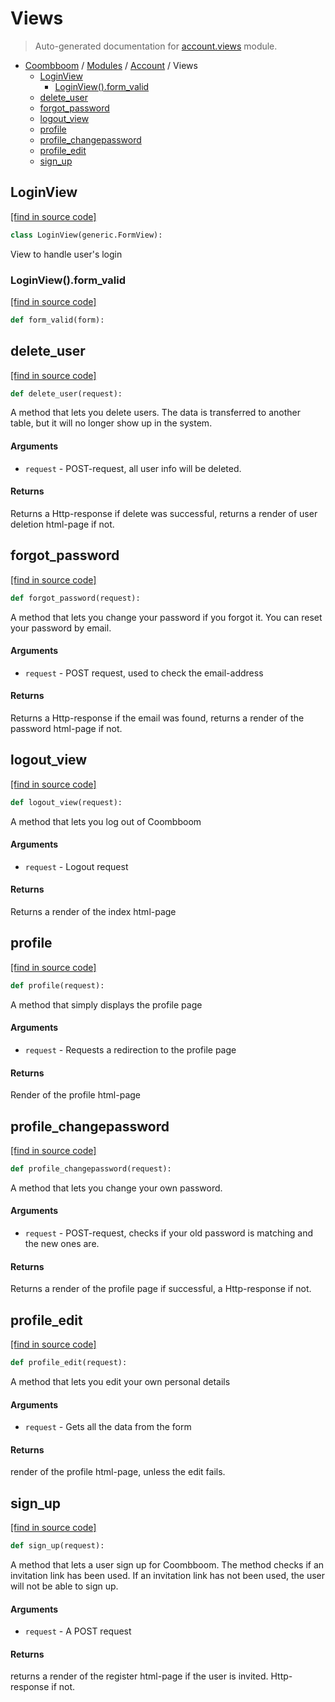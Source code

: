# Views

> Auto-generated documentation for [account.views](..\..\account\views.py) module.

- [Coombboom](..\README.md#coombboom-index) / [Modules](..\MODULES.md#coombboom-modules) / [Account](index.md#account) / Views
    - [LoginView](#loginview)
        - [LoginView().form_valid](#loginviewform_valid)
    - [delete_user](#delete_user)
    - [forgot_password](#forgot_password)
    - [logout_view](#logout_view)
    - [profile](#profile)
    - [profile_changepassword](#profile_changepassword)
    - [profile_edit](#profile_edit)
    - [sign_up](#sign_up)

## LoginView

[[find in source code]](..\..\account\views.py#L132)

```python
class LoginView(generic.FormView):
```

View to handle user's login

### LoginView().form_valid

[[find in source code]](..\..\account\views.py#L141)

```python
def form_valid(form):
```

## delete_user

[[find in source code]](..\..\account\views.py#L186)

```python
def delete_user(request):
```

A method that lets you delete users. The data is transferred to another table, but it will no longer show up in the system.

#### Arguments

- `request` - POST-request, all user info will be deleted.

#### Returns

Returns a Http-response if delete was successful, returns a render of user deletion html-page if not.

## forgot_password

[[find in source code]](..\..\account\views.py#L161)

```python
def forgot_password(request):
```

A method that lets you change your password if you forgot it. You can reset your password by email.

#### Arguments

- `request` - POST request, used to check the email-address

#### Returns

Returns a Http-response if the email was found, returns a render of the password html-page if not.

## logout_view

[[find in source code]](..\..\account\views.py#L146)

```python
def logout_view(request):
```

A method that lets you log out of Coombboom

#### Arguments

- `request` - Logout request

#### Returns

Returns a render of the index html-page

## profile

[[find in source code]](..\..\account\views.py#L21)

```python
def profile(request):
```

A method that simply displays the profile page

#### Arguments

- `request` - Requests a redirection to the profile page

#### Returns

Render of the profile html-page

## profile_changepassword

[[find in source code]](..\..\account\views.py#L232)

```python
def profile_changepassword(request):
```

A method that lets you change your own password.

#### Arguments

- `request` - POST-request, checks if your old password is matching and the new ones are.

#### Returns

Returns a render of the profile page if successful, a Http-response if not.

## profile_edit

[[find in source code]](..\..\account\views.py#L30)

```python
def profile_edit(request):
```

A method that lets you edit your own personal details

#### Arguments

- `request` - Gets all the data from the form

#### Returns

render of the profile html-page, unless the edit fails.

## sign_up

[[find in source code]](..\..\account\views.py#L55)

```python
def sign_up(request):
```

A method that lets a user sign up for Coombboom. The method checks if an invitation link has been used.
If an invitation link has not been used, the user will not be able to sign up.

#### Arguments

- `request` - A POST request

#### Returns

returns a render of the register html-page if the user is invited. Http-response if not.
